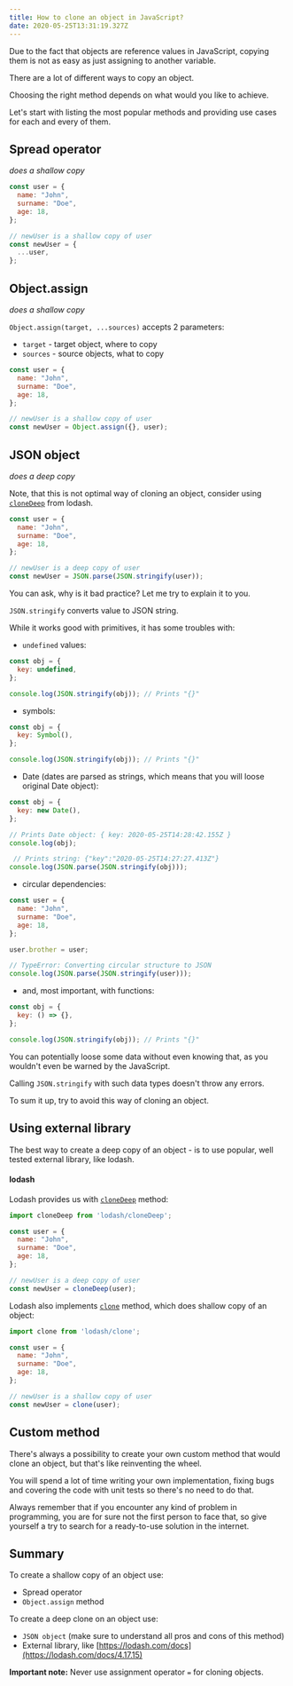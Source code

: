 ```yaml
---
title: How to clone an object in JavaScript?
date: 2020-05-25T13:31:19.327Z
---
```

Due to the fact that objects are reference values in JavaScript, copying them is not as easy as just assigning to another variable. 

There are a lot of different ways to copy an object. 

Choosing the right method depends on what would you like to achieve.

Let's start with listing the most popular methods and providing use cases for each and every of them.

## Spread operator

*does a shallow copy*

```javascript
const user = {
  name: "John",
  surname: "Doe",
  age: 18,
};

// newUser is a shallow copy of user
const newUser = {
  ...user,
};
```

## Object.assign

*does a shallow copy*

`Object.assign(target, ...sources)` accepts 2 parameters:

* `target` - target object, where to copy
* `sources` - source objects, what to copy

```javascript
const user = {
  name: "John",
  surname: "Doe",
  age: 18,
};

// newUser is a shallow copy of user
const newUser = Object.assign({}, user);
```

## JSON object

*does a deep copy*

Note, that this is not optimal way of cloning an object, consider using [`cloneDeep`](https://lodash.com/docs/4.17.15#cloneDeep) from lodash.

```javascript
const user = {
  name: "John",
  surname: "Doe",
  age: 18,
};

// newUser is a deep copy of user
const newUser = JSON.parse(JSON.stringify(user));
```

You can ask, why is it bad practice? Let me try to explain it to you.

`JSON.stringify` converts value to JSON string.

While it works good with primitives, it has some troubles with:

* `undefined` values:

```javascript
const obj = {
  key: undefined,
};

console.log(JSON.stringify(obj)); // Prints "{}"
```

* symbols:

```javascript
const obj = {
  key: Symbol(),
};

console.log(JSON.stringify(obj)); // Prints "{}"
```

* Date (dates are parsed as strings, which means that you will loose original Date object):

```javascript
const obj = {
  key: new Date(),
};

// Prints Date object: { key: 2020-05-25T14:28:42.155Z }
console.log(obj); 

 // Prints string: {"key":"2020-05-25T14:27:27.413Z"}
console.log(JSON.parse(JSON.stringify(obj)));
```

* circular dependencies:

```javascript
const user = {
  name: "John",
  surname: "Doe",
  age: 18,
};

user.brother = user;

// TypeError: Converting circular structure to JSON
console.log(JSON.parse(JSON.stringify(user)));
```

* and, most important, with functions:

```javascript
const obj = {
  key: () => {},
};

console.log(JSON.stringify(obj)); // Prints "{}"
```

You can potentially loose some data without even knowing that, as you wouldn't even be warned by the JavaScript.

Calling `JSON.stringify` with such data types doesn't throw any errors.

To sum it up, try to avoid this way of cloning an object.

## Using external library

The best way to create a deep copy of an object - is to use popular, well tested external library, like lodash.

#### lodash

Lodash provides us with [`cloneDeep`](https://lodash.com/docs/4.17.15#cloneDeep) method:

```javascript
import cloneDeep from 'lodash/cloneDeep';

const user = {
  name: "John",
  surname: "Doe",
  age: 18,
};

// newUser is a deep copy of user
const newUser = cloneDeep(user);
```

Lodash also implements [`clone`](https://lodash.com/docs/4.17.15#clone) method, which does shallow copy of an object:

```javascript
import clone from 'lodash/clone';

const user = {
  name: "John",
  surname: "Doe",
  age: 18,
};

// newUser is a shallow copy of user
const newUser = clone(user);
```

## Custom method

There's always a possibility to create your own custom method that would clone an object, but that's like reinventing the wheel.

You will spend a lot of time writing your own implementation, fixing bugs and covering the code with unit tests so there's no need to do that.

Always remember that if you encounter any kind of problem in programming, you are for sure not the first person to face that, so give yourself a try to search for a ready-to-use solution in the internet.

## Summary

To create a shallow copy of an object use:

* Spread operator
* `Object.assign` method

To create a deep clone on an object use:

* `JSON object` (make sure to understand all pros and cons of this method)
* External library, like [https://lodash.com/docs](https://lodash.com/docs/4.17.15)

**Important note:** Never use assignment operator `=` for cloning objects.